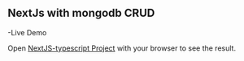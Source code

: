 ## NextJs with mongodb CRUD


-Live Demo

Open [NextJS-typescript Project](https://next-js-typescript-deploy.vercel.app/) with your browser to see the result.